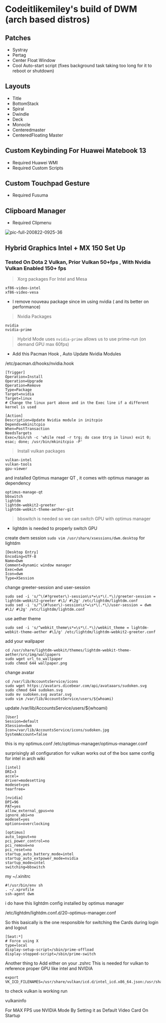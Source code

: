 # Codeitlikemiley's build of DWM (arch based distros)

## Patches
- Systray
- Pertag
- Center Float Window
- Cool Auto-start script (fixes background task taking too long for it to reboot or shutdown)
## Layouts
- Title
- BottomStack
- Spiral
- Dwindle
- Deck
- Monocle
- Centeredmaster
- CenteredFloating Master
## Custom Keybinding For Huawei Matebook 13
- Required Huawei WMI 
- Required Custom Scripts
## Custom Touchpad Gesture
- Required Fusuma
## Clipboard Manager
- Required Clipmenu

![pic-full-200822-0925-36](https://user-images.githubusercontent.com/55337687/90945764-90c0d400-e459-11ea-984c-9cdffab80493.png)

## Hybrid Graphics Intel + MX 150 Set Up

### Tested On Dota 2 Vulkan, Prior Vulkan 50+fps , With Nvidia Vulkan Enabled 150+ fps

> Xorg packages For Intel and Mesa
```
xf86-video-intel
xf86-video-vesa
```

- I remove nouveau package since im using nvidia ( and its better on performance)

> Nvidia Packages

```
nvidia
nvidia-prime
```

> Hybrid Mode uses `nvidia-prime` allows us to use prime-run (on demand GPU max 60fps)


- Add this Pacman Hook , Auto Update Nvidia Modules

/etc/pacman.d/hooks/nvidia.hook
```
[Trigger]
Operation=Install
Operation=Upgrade
Operation=Remove
Type=Package
Target=nvidia
Target=linux
# Change the linux part above and in the Exec line if a different kernel is used

[Action]
Description=Update Nvidia module in initcpio
Depends=mkinitcpio
When=PostTransaction
NeedsTargets
Exec=/bin/sh -c 'while read -r trg; do case $trg in linux) exit 0; esac; done; /usr/bin/mkinitcpio -P'
```

> Install vulkan packages
```
vulkan-intel
vulkan-tools
gpu-viewer
```

and installed Optimus manager QT , it comes with optimus manager as dependency

```
optimus-manage-qt
bbswitch
lightdm
lightdm-webkit2-greeter
lightdm-webkit-theme-aether-git
```

> bbswitch is needed so we can switch GPU with optimus manager

- lightdm is needed to properly switch GPU


create dwm session `sudo vim /usr/share/xsessions/dwm.desktop` for lightdm

```
[Desktop Entry]
Encoding=UTF-8
Name=Dwm
Comment=Dynamic window manager
Exec=dwm
Icon=dwm
Type=XSession
```

change greeter-session and user-session

```
sudo sed -i 's/^\(#?greeter\)-session\s*=\s*\(.*\)/greeter-session = lightdm-webkit2-greeter #\1/ #\2g' /etc/lightdm/lightdm.conf
sudo sed -i 's/^\(#?user\)-session\s*=\s*\(.*\)/user-session = dwm #\1/ #\2g' /etc/lightdm/lightdm.conf
```

use aether theme
```
sudo sed -i 's/^webkit_theme\s*=\s*\(.*\)/webkit_theme = lightdm-webkit-theme-aether #\1/g' /etc/lightdm/lightdm-webkit2-greeter.conf
```

add your wallpaper 

```
cd /usr/share/lightdm-webkit/themes/lightdm-webkit-theme-aether/src/img/wallpapers
sudo wget url_to_wallpaper
sudo chmod 644 wallpaper.png
```

change avatar

```
cd /var/lib/AccountsService/icons
sudo wget https://avatars.dicebear.com/api/avataaars/sudoken.svg
sudo chmod 644 sudoken.svg
sudo mv sudoken.svg avatar.svg
sudo vim /var/lib/AccountsService/users/${whoami)
```

update /var/lib/AccountsService/users/${whoami)

```
[User]
Session=default
XSession=dwm
Icon=/var/lib/AccountsService/icons/sudoken.jpg
SystemAccount=false
```

this is my optimus.conf
/etc/optimus-manager/optimus-manager.conf

surprisingly all configuration for vulkan works out of the box 
same config for intel in arch wiki

```
[intel]
DRI=3
accel=
driver=modesetting
modeset=yes
tearfree=

[nvidia]
DPI=96
PAT=yes
allow_external_gpus=no
ignore_abi=no
modeset=yes
options=overclocking

[optimus]
auto_logout=no
pci_power_control=no
pci_remove=no
pci_reset=no
startup_auto_battery_mode=intel
startup_auto_extpower_mode=nvidia
startup_mode=intel
switching=bbswitch
```

my ~/.xinitrc

```
#!/usr/bin/env sh
. ~/.xprofile
ssh-agent dwm
```

i do have  this lightdm config installed by optimus manager

/etc/lightdm/lightdm.conf.d/20-optimus-manager.conf 

So this basically is the one responsible for switching the Cards during login and logout
```
[Seat:*]
# Force using X
type=local
display-setup-script=/sbin/prime-offload
display-stopped-script=/sbin/prime-switch
```


Another thing to Add either on your .zshrc
This is needed for vulkan to reference proper GPU like intel and NVIDIA

```
export VK_ICD_FILENAMES=/usr/share/vulkan/icd.d/intel_icd.x86_64.json:/usr/share/vulkan/icd.d/nvidia_icd.json
```

to check vulkan is working run 

vulkaninfo

For MAX FPS use NVIDIA Mode By Setting it as Default Video Card On Startup









